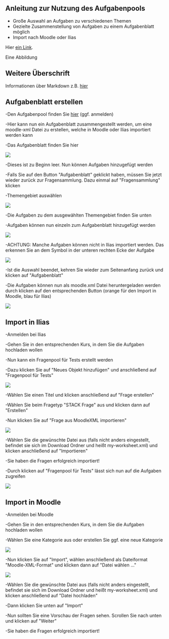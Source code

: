 ## Anleitung zur Nutzung des Aufgabenpools

- Große Auswahl an Aufgaben zu verschiedenen Themen
- Gezielte Zusammenstellung von Aufgaben zu einem Aufgabenblatt möglich
- Import nach Moodle oder Ilias

Hier [ein Link](https://www-cs-faculty.stanford.edu/~knuth/).

Eine Abbildung



## Weitere Überschrift

Informationen über Markdown z.B. [hier](https://www.markdownguide.org/cheat-sheet/)

## Aufgabenblatt erstellen

-Den Aufgabenpool finden Sie [hier](https://aufgabenpool.th-koeln.de/pool.php) (ggf. anmelden)

-Hier kann nun ein Aufgabenblatt zusammengestellt werden, um eine moodle-xml Datei zu erstellen, welche in Moodle oder Ilias importiert werden kann

-Das Aufgabenblatt finden Sie hier

![](images/5.png)

-Dieses ist zu Beginn leer. Nun können Aufgaben hinzugefügt werden

-Falls Sie auf den Button "Aufgabenblatt" geklickt haben, müssen Sie jetzt wieder zurück zur Fragensammlung. Dazu einmal auf "Fragensammlung" klicken

-Themengebiet auswählen

![](images/2.png)

-Die Aufgaben zu dem ausgewählten Themengebiet finden Sie unten

-Aufgaben können nun einzeln zum Aufgabenblatt hinzugefügt werden

![](images/3.png)

-ACHTUNG: Manche Aufgaben können nicht in Ilias importiert werden. Das erkennen Sie an dem Symbol in der unteren rechten Ecke der Aufgabe

![](images/4.png)

-Ist die Auswahl beendet, kehren Sie wieder zum Seitenanfang zurück und klicken auf "Aufgabenblatt"

-Die Aufgaben können nun als moodle.xml Datei heruntergeladen werden durch klicken auf den entsprechenden Button (orange für den Import in Moodle, blau für Ilias)

![](images/moodle-ilias.png)


## Import in Ilias

-Anmelden bei Ilias

-Gehen Sie in den entsprechenden Kurs, in dem Sie die Aufgaben hochladen wollen

-Nun kann ein Fragenpool für Tests erstellt werden

-Dazu klicken Sie auf "Neues Objekt hinzufügen" und anschließend auf "Fragenpool für Tests"

![](images/7.png)

-Wählen Sie einen Titel und klicken anschließend auf "Frage erstellen"

-Wählen Sie beim Fragetyp "STACK Frage" aus und klicken dann auf "Erstellen"

-Nun klicken Sie auf "Frage aus MoodleXML importieren"

![](images/10.png)

-Wählen Sie die gewünschte Datei aus (falls nicht anders eingestellt, befindet sie sich im Download Ordner und heißt my-worksheet.xml) und klicken anschließend auf "Importieren"

-Sie haben die Fragen erfolgreich importiert!

-Durch klicken auf "Fragenpool für Tests" lässt sich nun auf die Aufgaben zugreifen

![](images/11.png)


## Import in Moodle

-Anmelden bei Moodle

-Gehen Sie in den entsprechenden Kurs, in dem Sie die Aufgaben hochladen wollen

-Wählen Sie eine Kategorie aus oder erstellen Sie ggf. eine neue Kategorie

![](images/14.png)

-Nun klicken Sie auf "Import", wählen anschließend als Dateiformat "Moodle-XML-Format" und klicken dann auf "Datei wählen ..."

![](images/15.png)

-Wählen Sie die gewünschte Datei aus (falls nicht anders eingestellt, befindet sie sich im Download Ordner und heißt my-worksheet.xml) und klicken anschließend auf "Datei hochladen"

-Dann klicken Sie unten auf "Import"

-Nun sollten Sie eine Vorschau der Fragen sehen. Scrollen Sie nach unten und klicken auf "Weiter"

-Sie haben die Fragen erfolgreich importiert!

